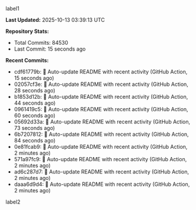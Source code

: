 
label1 
<!-- ACTIVITY_START -->
**Last Updated:** 2025-10-13 03:39:13 UTC

**Repository Stats:**
- Total Commits: 84530
- Last Commit: 15 seconds ago

**Recent Commits:**
- cdf61779b: 🤖 Auto-update README with recent activity (GitHub Action, 15 seconds ago)
- 02057cf3e: 🤖 Auto-update README with recent activity (GitHub Action, 28 seconds ago)
- b1853d12b: 🤖 Auto-update README with recent activity (GitHub Action, 44 seconds ago)
- 0961419c5: 🤖 Auto-update README with recent activity (GitHub Action, 60 seconds ago)
- 05692d33a: 🤖 Auto-update README with recent activity (GitHub Action, 73 seconds ago)
- 6b7207812: 🤖 Auto-update README with recent activity (GitHub Action, 84 seconds ago)
- 0e81fcab9: 🤖 Auto-update README with recent activity (GitHub Action, 2 minutes ago)
- 571a97fc9: 🤖 Auto-update README with recent activity (GitHub Action, 2 minutes ago)
- ad6c287d7: 🤖 Auto-update README with recent activity (GitHub Action, 2 minutes ago)
- daaa6d9d4: 🤖 Auto-update README with recent activity (GitHub Action, 2 minutes ago)
<!-- ACTIVITY_END -->

label2
